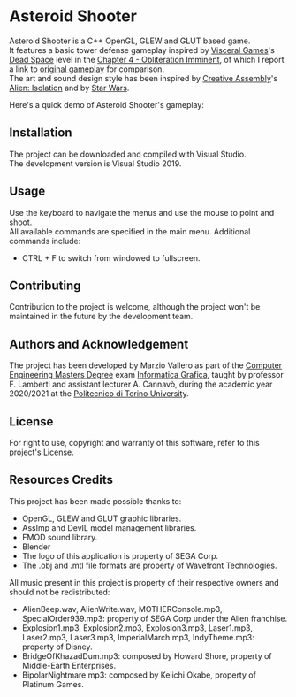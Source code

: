 # Asteroid Shooter  

Asteroid Shooter is a C++ OpenGL, GLEW and GLUT based game.  
It features a basic tower defense gameplay inspired by [Visceral Games](https://en.wikipedia.org/wiki/Visceral_Games)'s [Dead Space](https://en.wikipedia.org/wiki/Dead_Space_(video_game)) level in the [Chapter 4 - Obliteration Imminent](https://deadspace.fandom.com/wiki/Chapter_4:_Obliteration_Imminent), of which I report a link to [original gameplay](https://youtu.be/STHRm-_DqEA?t=113) for comparison.  
The art and sound design style has been inspired by [Creative Assembly](https://en.wikipedia.org/wiki/Creative_Assembly)'s [Alien: Isolation](https://en.wikipedia.org/wiki/Alien:_Isolation) and by [Star Wars](https://en.wikipedia.org/wiki/Star_Wars).

Here's a quick demo of Asteroid Shooter's gameplay:  



## Installation

The project can be downloaded and compiled with Visual Studio.  
The development version is Visual Studio 2019.

## Usage

Use the keyboard to navigate the menus and use the mouse to point and shoot.  
All available commands are specified in the main menu.
Additional commands include:  
- CTRL + F to switch from windowed to fullscreen.

## Contributing
Contribution to the project is welcome, although the project won't be maintained in the future by the development team.

## Authors and Acknowledgement

The project has been developed by Marzio Vallero as part of the [Computer Engineering Masters Degree](https://didattica.polito.it/pls/portal30/sviluppo.offerta_formativa.corsi?p_sdu_cds=37:18&p_lang=EN) exam [Informatica Grafica](https://didattica.polito.it/pls/portal30/gap.pkg_guide.viewGap?p_cod_ins=02BHIOV&p_a_acc=2020&p_header=S&p_lang=en), taught by professor F. Lamberti and assistant lecturer A. Cannavò, during the academic year 2020/2021 at the [Politecnico di Torino University](https://www.polito.it/).

## License
For right to use, copyright and warranty of this software, refer to this project's [License](License.md).

## Resources Credits
This project has been made possible thanks to:  
- OpenGL, GLEW and GLUT graphic libraries.
- AssImp and DevIL model management libraries.
- FMOD sound library.
- Blender
- The logo of this application is property of SEGA Corp.
- The .obj and .mtl file formats are property of Wavefront Technologies.

All music present in this project is property of their respective owners and should not be redistributed:
- AlienBeep.wav, AlienWrite.wav, MOTHERConsole.mp3, SpecialOrder939.mp3: property of SEGA Corp under the Alien franchise.
- Explosion1.mp3, Explosion2.mp3, Explosion3.mp3, Laser1.mp3, Laser2.mp3, Laser3.mp3, ImperialMarch.mp3, IndyTheme.mp3:	property of Disney.
- BridgeOfKhazadDum.mp3: composed by Howard Shore, property of Middle-Earth Enterprises.
- BipolarNightmare.mp3:	composed by Keiichi Okabe, property of Platinum Games.